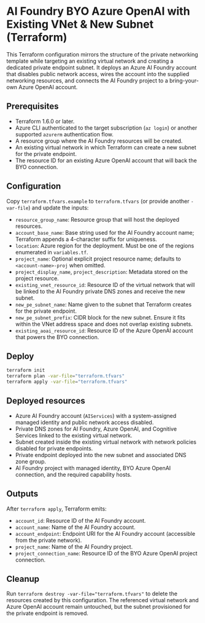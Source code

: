 # AI Foundry BYO Azure OpenAI with Existing VNet & New Subnet (Terraform)

This Terraform configuration mirrors the structure of the private networking template while targeting an existing virtual network and creating a dedicated private endpoint subnet. It deploys an Azure AI Foundry account that disables public network access, wires the account into the supplied networking resources, and connects the AI Foundry project to a bring-your-own Azure OpenAI account.

## Prerequisites

- Terraform 1.6.0 or later.
- Azure CLI authenticated to the target subscription (`az login`) or another supported `azurerm` authentication flow.
- A resource group where the AI Foundry resources will be created.
- An existing virtual network in which Terraform can create a new subnet for the private endpoint.
- The resource ID for an existing Azure OpenAI account that will back the BYO connection.

## Configuration

Copy `terraform.tfvars.example` to `terraform.tfvars` (or provide another `-var-file`) and update the inputs:

- `resource_group_name`: Resource group that will host the deployed resources.
- `account_base_name`: Base string used for the AI Foundry account name; Terraform appends a 4-character suffix for uniqueness.
- `location`: Azure region for the deployment. Must be one of the regions enumerated in `variables.tf`.
- `project_name`: Optional explicit project resource name; defaults to `<account-name>-proj` when omitted.
- `project_display_name`, `project_description`: Metadata stored on the project resource.
- `existing_vnet_resource_id`: Resource ID of the virtual network that will be linked to the AI Foundry private DNS zones and receive the new subnet.
- `new_pe_subnet_name`: Name given to the subnet that Terraform creates for the private endpoint.
- `new_pe_subnet_prefix`: CIDR block for the new subnet. Ensure it fits within the VNet address space and does not overlap existing subnets.
- `existing_aoai_resource_id`: Resource ID of the Azure OpenAI account that powers the BYO connection.

## Deploy

```bash
terraform init
terraform plan -var-file="terraform.tfvars"
terraform apply -var-file="terraform.tfvars"
```

## Deployed resources

- Azure AI Foundry account (`AIServices`) with a system-assigned managed identity and public network access disabled.
- Private DNS zones for AI Foundry, Azure OpenAI, and Cognitive Services linked to the existing virtual network.
- Subnet created inside the existing virtual network with network policies disabled for private endpoints.
- Private endpoint deployed into the new subnet and associated DNS zone group.
- AI Foundry project with managed identity, BYO Azure OpenAI connection, and the required capability hosts.

## Outputs

After `terraform apply`, Terraform emits:

- `account_id`: Resource ID of the AI Foundry account.
- `account_name`: Name of the AI Foundry account.
- `account_endpoint`: Endpoint URI for the AI Foundry account (accessible from the private network).
- `project_name`: Name of the AI Foundry project.
- `project_connection_name`: Resource ID of the BYO Azure OpenAI project connection.

## Cleanup

Run `terraform destroy -var-file="terraform.tfvars"` to delete the resources created by this configuration. The referenced virtual network and Azure OpenAI account remain untouched, but the subnet provisioned for the private endpoint is removed.
